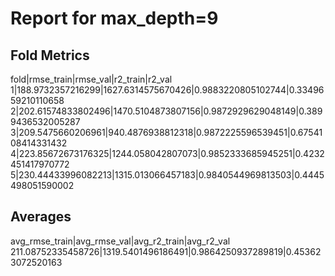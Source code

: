 # Report for max_depth=9

## Fold Metrics
fold|rmse_train|rmse_val|r2_train|r2_val
1|188.9732357216299|1627.6314575670426|0.9883220805102744|0.3349659210110658
2|202.61574833802496|1470.5104873807156|0.9872929629048149|0.3899436532005287
3|209.5475660206961|940.4876938812318|0.9872225596539451|0.6754108414331432
4|223.85672673176325|1244.058042807073|0.9852333685945251|0.4232451417970772
5|230.44433996082213|1315.013066457183|0.9840544969813503|0.4445498051590002


## Averages
avg_rmse_train|avg_rmse_val|avg_r2_train|avg_r2_val
211.08752335458726|1319.5401496186491|0.9864250937289819|0.453623072520163
